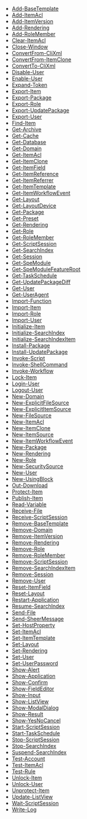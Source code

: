 * [Add-BaseTemplate](appendix/commands/Add-BaseTemplate.md)* [Add-ItemAcl](appendix/commands/Add-ItemAcl.md)* [Add-ItemVersion](appendix/commands/Add-ItemVersion.md)* [Add-Rendering](appendix/commands/Add-Rendering.md)* [Add-RoleMember](appendix/commands/Add-RoleMember.md)* [Clear-ItemAcl](appendix/commands/Clear-ItemAcl.md)* [Close-Window](appendix/commands/Close-Window.md)* [ConvertFrom-CliXml](appendix/commands/ConvertFrom-CliXml.md)* [ConvertFrom-ItemClone](appendix/commands/ConvertFrom-ItemClone.md)* [ConvertTo-CliXml](appendix/commands/ConvertTo-CliXml.md)* [Disable-User](appendix/commands/Disable-User.md)* [Enable-User](appendix/commands/Enable-User.md)* [Expand-Token](appendix/commands/Expand-Token.md)* [Export-Item](appendix/commands/Export-Item.md)* [Export-Package](appendix/commands/Export-Package.md)* [Export-Role](appendix/commands/Export-Role.md)* [Export-UpdatePackage](appendix/commands/Export-UpdatePackage.md)* [Export-User](appendix/commands/Export-User.md)* [Find-Item](appendix/commands/Find-Item.md)* [Get-Archive](appendix/commands/Get-Archive.md)* [Get-Cache](appendix/commands/Get-Cache.md)* [Get-Database](appendix/commands/Get-Database.md)* [Get-Domain](appendix/commands/Get-Domain.md)* [Get-ItemAcl](appendix/commands/Get-ItemAcl.md)* [Get-ItemClone](appendix/commands/Get-ItemClone.md)* [Get-ItemField](appendix/commands/Get-ItemField.md)* [Get-ItemReference](appendix/commands/Get-ItemReference.md)* [Get-ItemReferrer](appendix/commands/Get-ItemReferrer.md)* [Get-ItemTemplate](appendix/commands/Get-ItemTemplate.md)* [Get-ItemWorkflowEvent](appendix/commands/Get-ItemWorkflowEvent.md)* [Get-Layout](appendix/commands/Get-Layout.md)* [Get-LayoutDevice](appendix/commands/Get-LayoutDevice.md)* [Get-Package](appendix/commands/Get-Package.md)* [Get-Preset](appendix/commands/Get-Preset.md)* [Get-Rendering](appendix/commands/Get-Rendering.md)* [Get-Role](appendix/commands/Get-Role.md)* [Get-RoleMember](appendix/commands/Get-RoleMember.md)* [Get-ScriptSession](appendix/commands/Get-ScriptSession.md)* [Get-SearchIndex](appendix/commands/Get-SearchIndex.md)* [Get-Session](appendix/commands/Get-Session.md)* [Get-SpeModule](appendix/commands/Get-SpeModule.md)* [Get-SpeModuleFeatureRoot](appendix/commands/Get-SpeModuleFeatureRoot.md)* [Get-TaskSchedule](appendix/commands/Get-TaskSchedule.md)* [Get-UpdatePackageDiff](appendix/commands/Get-UpdatePackageDiff.md)* [Get-User](appendix/commands/Get-User.md)* [Get-UserAgent](appendix/commands/Get-UserAgent.md)* [Import-Function](appendix/commands/Import-Function.md)* [Import-Item](appendix/commands/Import-Item.md)* [Import-Role](appendix/commands/Import-Role.md)* [Import-User](appendix/commands/Import-User.md)* [Initialize-Item](appendix/commands/Initialize-Item.md)* [Initialize-SearchIndex](appendix/commands/Initialize-SearchIndex.md)* [Initialize-SearchIndexItem](appendix/commands/Initialize-SearchIndexItem.md)* [Install-Package](appendix/commands/Install-Package.md)* [Install-UpdatePackage](appendix/commands/Install-UpdatePackage.md)* [Invoke-Script](appendix/commands/Invoke-Script.md)* [Invoke-ShellCommand](appendix/commands/Invoke-ShellCommand.md)* [Invoke-Workflow](appendix/commands/Invoke-Workflow.md)* [Lock-Item](appendix/commands/Lock-Item.md)* [Login-User](appendix/commands/Login-User.md)* [Logout-User](appendix/commands/Logout-User.md)* [New-Domain](appendix/commands/New-Domain.md)* [New-ExplicitFileSource](appendix/commands/New-ExplicitFileSource.md)* [New-ExplicitItemSource](appendix/commands/New-ExplicitItemSource.md)* [New-FileSource](appendix/commands/New-FileSource.md)* [New-ItemAcl](appendix/commands/New-ItemAcl.md)* [New-ItemClone](appendix/commands/New-ItemClone.md)* [New-ItemSource](appendix/commands/New-ItemSource.md)* [New-ItemWorkflowEvent](appendix/commands/New-ItemWorkflowEvent.md)* [New-Package](appendix/commands/New-Package.md)* [New-Rendering](appendix/commands/New-Rendering.md)* [New-Role](appendix/commands/New-Role.md)* [New-SecuritySource](appendix/commands/New-SecuritySource.md)* [New-User](appendix/commands/New-User.md)* [New-UsingBlock](appendix/commands/New-UsingBlock.md)* [Out-Download](appendix/commands/Out-Download.md)* [Protect-Item](appendix/commands/Protect-Item.md)* [Publish-Item](appendix/commands/Publish-Item.md)* [Read-Variable](appendix/commands/Read-Variable.md)* [Receive-File](appendix/commands/Receive-File.md)* [Receive-ScriptSession](appendix/commands/Receive-ScriptSession.md)* [Remove-BaseTemplate](appendix/commands/Remove-BaseTemplate.md)* [Remove-Domain](appendix/commands/Remove-Domain.md)* [Remove-ItemVersion](appendix/commands/Remove-ItemVersion.md)* [Remove-Rendering](appendix/commands/Remove-Rendering.md)* [Remove-Role](appendix/commands/Remove-Role.md)* [Remove-RoleMember](appendix/commands/Remove-RoleMember.md)* [Remove-ScriptSession](appendix/commands/Remove-ScriptSession.md)* [Remove-SearchIndexItem](appendix/commands/Remove-SearchIndexItem.md)* [Remove-Session](appendix/commands/Remove-Session.md)* [Remove-User](appendix/commands/Remove-User.md)* [Reset-ItemField](appendix/commands/Reset-ItemField.md)* [Reset-Layout](appendix/commands/Reset-Layout.md)* [Restart-Application](appendix/commands/Restart-Application.md)* [Resume-SearchIndex](appendix/commands/Resume-SearchIndex.md)* [Send-File](appendix/commands/Send-File.md)* [Send-SheerMessage](appendix/commands/Send-SheerMessage.md)* [Set-HostProperty](appendix/commands/Set-HostProperty.md)* [Set-ItemAcl](appendix/commands/Set-ItemAcl.md)* [Set-ItemTemplate](appendix/commands/Set-ItemTemplate.md)* [Set-Layout](appendix/commands/Set-Layout.md)* [Set-Rendering](appendix/commands/Set-Rendering.md)* [Set-User](appendix/commands/Set-User.md)* [Set-UserPassword](appendix/commands/Set-UserPassword.md)* [Show-Alert](appendix/commands/Show-Alert.md)* [Show-Application](appendix/commands/Show-Application.md)* [Show-Confirm](appendix/commands/Show-Confirm.md)* [Show-FieldEditor](appendix/commands/Show-FieldEditor.md)* [Show-Input](appendix/commands/Show-Input.md)* [Show-ListView](appendix/commands/Show-ListView.md)* [Show-ModalDialog](appendix/commands/Show-ModalDialog.md)* [Show-Result](appendix/commands/Show-Result.md)* [Show-YesNoCancel](appendix/commands/Show-YesNoCancel.md)* [Start-ScriptSession](appendix/commands/Start-ScriptSession.md)* [Start-TaskSchedule](appendix/commands/Start-TaskSchedule.md)* [Stop-ScriptSession](appendix/commands/Stop-ScriptSession.md)* [Stop-SearchIndex](appendix/commands/Stop-SearchIndex.md)* [Suspend-SearchIndex](appendix/commands/Suspend-SearchIndex.md)* [Test-Account](appendix/commands/Test-Account.md)* [Test-ItemAcl](appendix/commands/Test-ItemAcl.md)* [Test-Rule](appendix/commands/Test-Rule.md)* [Unlock-Item](appendix/commands/Unlock-Item.md)* [Unlock-User](appendix/commands/Unlock-User.md)* [Unprotect-Item](appendix/commands/Unprotect-Item.md)* [Update-ListView](appendix/commands/Update-ListView.md)* [Wait-ScriptSession](appendix/commands/Wait-ScriptSession.md)* [Write-Log](appendix/commands/Write-Log.md)